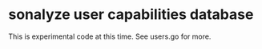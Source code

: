 # sonalyze user capabilities database

This is experimental code at this time.  See users.go for more.
